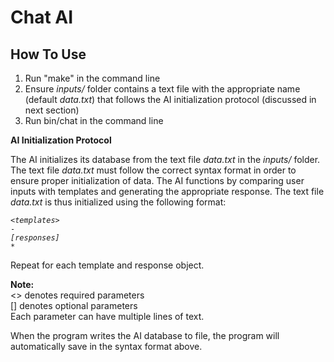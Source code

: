 # **Chat AI**

## How To Use

1. Run "make" in the command line
2. Ensure *inputs/* folder contains a text file with the appropriate name (default *data.txt*) that follows the AI initialization protocol (discussed in next section)
3. Run bin/chat in the command line

**AI Initialization Protocol**

The AI initializes its database from the text file *data.txt* in the *inputs/* folder. The text file *data.txt* must follow the correct syntax format in order to ensure proper initialization of data. The AI functions by comparing user inputs with templates and generating the appropriate response. The text file *data.txt* is thus initialized using the following format:

*`<templates>`*\
`-`\
*`[responses]`*\
`*`

Repeat for each template and response object.

**Note:**\
\<\> denotes required parameters\
\[\] denotes optional parameters\
Each parameter can have multiple lines of text.

When the program writes the AI database to file, the program will automatically save in the syntax format above.
